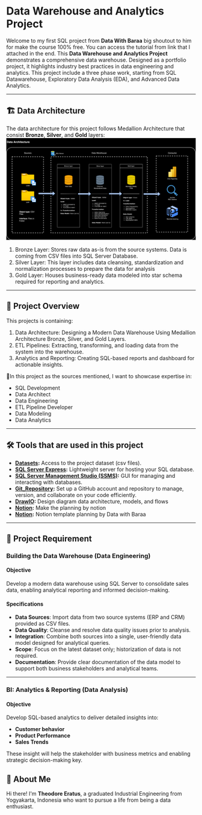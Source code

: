 # Data Warehouse and Analytics Project

Welcome to my first SQL project from **Data With Baraa** big shoutout to him for make the course 100% free. You can access the tutorial from link that I attached in the end.
This **Data Warehouse and Analytics Project** demonstrates a comprehensive data warehouse. Designed as a portfolio project, it highlights industry best practices in data engineering and analytics.
This project include a three phase work, starting from SQL Datawarehouse, Exploratory Data Analysis (EDA), and Advanced Data Analytics.

---
## 🏗️ Data Architecture
The data architecture for this project follows Medallion Architecture that consist **Bronze**, **Silver**, and **Gold** layers:
![DataArchitecture](docs/DataArchitecture.png)

1. Bronze Layer: Stores raw data as-is from the source systems. Data is coming from CSV files into SQL Server Database.
2. Silver Layer: This layer includes data cleansing, standardization and normalization processes to prepare the data for analysis
3. Gold Layer: Houses business-ready data modeled into star schema required for reporting and analytics.

---
## 📖 Project Overview
This projects is containing:

1. Data Architecture: Designing a Modern Data Warehouse Using Medallion Architecture Bronze, Silver, and Gold Layers.
2. ETL Pipelines: Extracting, transforming, and loading data from the system into the warehouse.
3. Analytics and Reporting: Creating SQL-based reports and dashboard for actionable insights.

🎯In this project as the sources mentioned, I want to showcase expertise in:
- SQL Development
- Data Architect
- Data Engineering
- ETL Pipeline Developer
- Data Modeling
- Data Analytics

---

## 🛠️ Tools that are used in this project
- **[Datasets](datasets/):** Access to the project dataset (csv files).
- **[SQL Server Express](https://www.microsoft.com/en-us/sql-server/sql-server-downloads):** Lightweight server for hosting your SQL database.
- **[SQL Server Management Studio (SSMS)](https://learn.microsoft.com/en-us/ssms/install/install):** GUI for managing and interacting with databases.
- **[Git_Repository](https://github.com/):** Set up a GitHub account and repository to manage, version, and collaborate on your code efficiently.
- **[DrawIO](https://www.drawio.com/):** Design diagram data architecture, models, and flows
- **[Notion](https://www.notion.com/):** Make the planning by notion
- **[Notion](https://thankful-pangolin-2ca.notion.site/SQL-Data-Warehouse-Project-16ed041640ef80489667cfe2f380b269?pvs=4):** Notion template planning by Data with Baraa

---

## 🚀 Project Requirement

### Building the Data Warehouse (Data Engineering)

#### Objective
Develop a modern data warehouse using SQL Server to consolidate sales data, enabling analytical reporting and informed decision-making.

#### Specifications
- **Data Sources**: Import data from two source systems (ERP and CRM) provided as CSV files.
- **Data Quality**: Cleanse and resolve data quality issues prior to analysis.
- **Integration**: Combine both sources into a single, user-friendly data model designed for analytical queries.
- **Scope**: Focus on the latest dataset only; historization of data is not required.
- **Documentation**: Provide clear documentation of the data model to support both business stakeholders and analytical teams.

---

### BI: Analytics & Reporting (Data Analysis)

#### Objective
Develop SQL-based analytics to deliver detailed insights into:
- **Customer behavior**
- **Product Performance**
- **Sales Trends**

These insight will help the stakeholder with business metrics and enabling strategic decision-making key.

## 🌟 About Me

Hi there! I'm **Theodore Eratus**, a graduated Industrial Engineering from Yogyakarta, Indonesia who want to pursue a life from being a data enthusiast.
 
